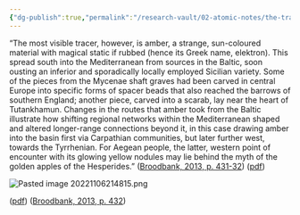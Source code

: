 ```yaml
---
{"dg-publish":true,"permalink":"/research-vault/02-atomic-notes/the-trade-footprint-of-baltic-amber-in-the-mid-2nd-millenium-bce-is-a-great-example-of-how-separate-networks-began-to-connect-and-amplify/"}
---
```


“The most visible tracer, however, is amber, a strange, sun-coloured material with magical static if rubbed (hence its Greek name, elektron). This spread south into the Mediterranean from sources in the Baltic, soon ousting an inferior and sporadically locally employed Sicilian variety. Some of the pieces from the Mycenae shaft graves had been carved in central Europe into specific forms of spacer beads that also reached the barrows of southern England; another piece, carved into a scarab, lay near the heart of Tutankhamun. Changes in the routes that amber took from the Baltic illustrate how shifting regional networks within the Mediterranean shaped and altered longer-range connections beyond it, in this case drawing amber into the basin first via Carpathian communities, but later further west, towards the Tyrrhenian. For Aegean people, the latter, western point of encounter with its glowing yellow nodules may lie behind the myth of the golden apples of the Hesperides.” ([Broodbank, 2013, p. 431-32](zotero://select/library/items/IR54JIQG)) ([pdf](zotero://open-pdf/library/items/85K7BT2G?page=408&annotation=9HGXHW6L))

![Pasted image 20221106214815.png](/img/user/zz%20Images%20Dump/Pasted%20image%2020221106214815.png)

([pdf](zotero://open-pdf/library/items/85K7BT2G?page=408&annotation=QVXIHBPM)) ([Broodbank, 2013, p. 432](zotero://select/library/items/IR54JIQG))